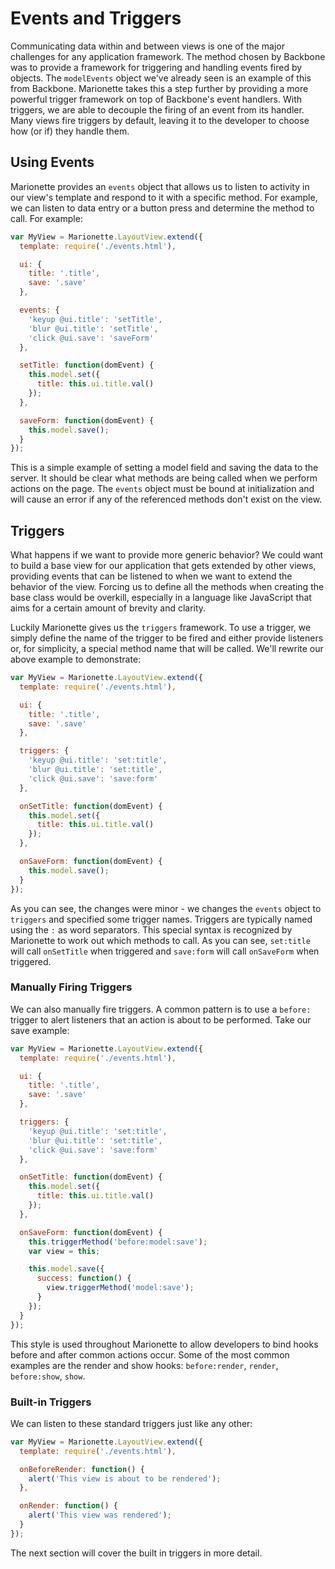 # Events and Triggers

Communicating data within and between views is one of the major challenges for
any application framework. The method chosen by Backbone was to provide a
framework for triggering and handling events fired by objects. The `modelEvents`
object we've already seen is an example of this from Backbone. Marionette takes
this a step further by providing a more powerful trigger framework on top of
Backbone's event handlers. With triggers, we are able to decouple the firing of
an event from its handler. Many views fire triggers by default, leaving it to
the developer to choose how (or if) they handle them.


## Using Events

Marionette provides an `events` object that allows us to listen to activity in
our view's template and respond to it with a specific method. For example, we
can listen to data entry or a button press and determine the method to call. For
example:

```javascript
var MyView = Marionette.LayoutView.extend({
  template: require('./events.html'),

  ui: {
    title: '.title',
    save: '.save'
  },

  events: {
    'keyup @ui.title': 'setTitle',
    'blur @ui.title': 'setTitle',
    'click @ui.save': 'saveForm'
  },

  setTitle: function(domEvent) {
    this.model.set({
      title: this.ui.title.val()
    });
  },

  saveForm: function(domEvent) {
    this.model.save();
  }
});
```

This is a simple example of setting a model field and saving the data to the
server. It should be clear what methods are being called when we perform actions
on the page. The `events` object must be bound at initialization and will cause
an error if any of the referenced methods don't exist on the view.


## Triggers

What happens if we want to provide more generic behavior? We could want to build
a base view for our application that gets extended by other views, providing
events that can be listened to when we want to extend the behavior of the view.
Forcing us to define all the methods when creating the base class would be
overkill, especially in a language like JavaScript that aims for a certain
amount of brevity and clarity.

Luckily Marionette gives us the `triggers` framework. To use a trigger, we
simply define the name of the trigger to be fired and either provide listeners
or, for simplicity, a special method name that will be called. We'll rewrite our
above example to demonstrate:

```javascript
var MyView = Marionette.LayoutView.extend({
  template: require('./events.html'),

  ui: {
    title: '.title',
    save: '.save'
  },

  triggers: {
    'keyup @ui.title': 'set:title',
    'blur @ui.title': 'set:title',
    'click @ui.save': 'save:form'
  },

  onSetTitle: function(domEvent) {
    this.model.set({
      title: this.ui.title.val()
    });
  },

  onSaveForm: function(domEvent) {
    this.model.save();
  }
});
```

As you can see, the changes were minor - we changes the `events` object to
`triggers` and specified some trigger names. Triggers are typically named
using the `:` as word separators. This special syntax is recognized by
Marionette to work out which methods to call. As you can see, `set:title` will
call `onSetTitle` when triggered and `save:form` will call `onSaveForm` when
triggered.


### Manually Firing Triggers

We can also manually fire triggers. A common pattern is to use a `before:`
trigger to alert listeners that an action is about to be performed. Take our
save example:

```javascript
var MyView = Marionette.LayoutView.extend({
  template: require('./events.html'),

  ui: {
    title: '.title',
    save: '.save'
  },

  triggers: {
    'keyup @ui.title': 'set:title',
    'blur @ui.title': 'set:title',
    'click @ui.save': 'save:form'
  },

  onSetTitle: function(domEvent) {
    this.model.set({
      title: this.ui.title.val()
    });
  },

  onSaveForm: function(domEvent) {
    this.triggerMethod('before:model:save');
    var view = this;

    this.model.save({
      success: function() {
        view.triggerMethod('model:save');
      }
    });
  }
});
```

This style is used throughout Marionette to allow developers to bind hooks
before and after common actions occur. Some of the most common examples are the
render and show hooks: `before:render`, `render`, `before:show`, `show`.


### Built-in Triggers

We can listen to these standard triggers just like any other:

```javascript
var MyView = Marionette.LayoutView.extend({
  template: require('./events.html'),

  onBeforeRender: function() {
    alert('This view is about to be rendered');
  },

  onRender: function() {
    alert('This view was rendered');
  }
});
```

The next section will cover the built in triggers in more detail.
